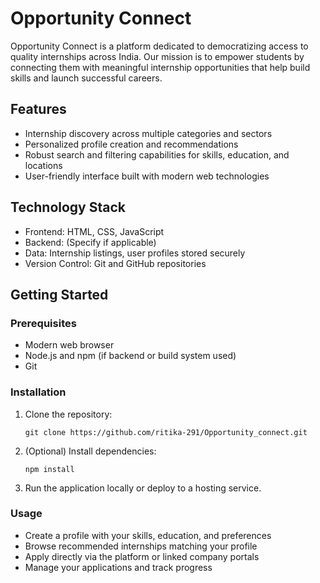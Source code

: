 
# Opportunity Connect

Opportunity Connect is a platform dedicated to democratizing access to quality internships across India. Our mission is to empower students by connecting them with meaningful internship opportunities that help build skills and launch successful careers.

## Features

- Internship discovery across multiple categories and sectors
- Personalized profile creation and recommendations
- Robust search and filtering capabilities for skills, education, and locations
- User-friendly interface built with modern web technologies

## Technology Stack

- Frontend: HTML, CSS, JavaScript
- Backend: (Specify if applicable)
- Data: Internship listings, user profiles stored securely
- Version Control: Git and GitHub repositories

## Getting Started

### Prerequisites

- Modern web browser
- Node.js and npm (if backend or build system used)
- Git

### Installation

1. Clone the repository:
   ```
   git clone https://github.com/ritika-291/Opportunity_connect.git
   ```
2. (Optional) Install dependencies:
   ```
   npm install
   ```
3. Run the application locally or deploy to a hosting service.

### Usage

- Create a profile with your skills, education, and preferences
- Browse recommended internships matching your profile
- Apply directly via the platform or linked company portals
- Manage your applications and track progress


